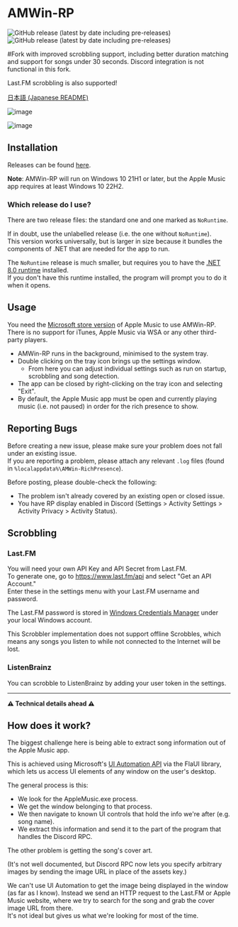 # AMWin-RP
![GitHub release (latest by date including pre-releases)](https://img.shields.io/github/downloads-pre/PKBeam/AMWin-RP/total) ![GitHub release (latest by date including pre-releases)](https://img.shields.io/github/downloads-pre/PKBeam/AMWin-RP/latest/total)  

#Fork with improved scrobbling support, including better duration matching and support for songs under 30 seconds. Discord integration is not functional in this fork.

Last.FM scrobbling is also supported!

[日本語 (Japanese README)](https://github.com/PKBeam/AMWin-RP/blob/master/README-JA.md)

![image](https://github.com/PKBeam/AMWin-RP/assets/18737124/dcc7dfa6-5504-4556-b62a-ab67cb0b0951)

![image](https://github.com/PKBeam/AMWin-RP/assets/18737124/34e87ee6-b30a-4d1c-9fe2-70af0d7bd7f8)

## Installation

Releases can be found [here](https://github.com/PKBeam/AMWin-RP/releases).

**Note**: AMWin-RP will run on Windows 10 21H1 or later, but the Apple Music app requires at least Windows 10 22H2. 

### Which release do I use?
There are two release files: the standard one and one marked as `NoRuntime`.

If in doubt, use the unlabelled release (i.e. the one without `NoRuntime`).  
This version works universally, but is larger in size because it bundles the components of .NET that are needed for the app to run.

The `NoRuntime` release is much smaller, but requires you to have the [.NET 8.0 runtime](https://dotnet.microsoft.com/en-us/download/dotnet/8.0) installed.  
If you don't have this runtime installed, the program will prompt you to do it when it opens.

## Usage
You need the [Microsoft store version](https://apps.microsoft.com/detail/9PFHDD62MXS1) of Apple Music to use AMWin-RP.  
There is no support for iTunes, Apple Music via WSA or any other third-party players.

- AMWin-RP runs in the background, minimised to the system tray.  
- Double clicking on the tray icon brings up the settings window.
  - From here you can adjust individual settings such as run on startup, scrobbling and song detection.  
- The app can be closed by right-clicking on the tray icon and selecting "Exit".  
- By default, the Apple Music app must be open and currently playing music (i.e. not paused) in order for the rich presence to show.  

## Reporting Bugs
Before creating a new issue, please make sure your problem does not fall under an existing issue.  
If you are reporting a problem, please attach any relevant `.log` files (found in `%localappdata%\AMWin-RichPresence`).

Before posting, please double-check the following:
- The problem isn't already covered by an existing open or closed issue.
- You have RP display enabled in Discord (Settings > Activity Settings > Activity Privacy > Activity Status).

## Scrobbling
### Last.FM
You will need your own API Key and API Secret from Last.FM.  
To generate one, go to https://www.last.fm/api and select "Get an API Account."  
Enter these in the settings menu with your Last.FM username and password.

The Last.FM password is stored in [Windows Credentials Manager](https://support.microsoft.com/en-us/windows/accessing-credential-manager-1b5c916a-6a16-889f-8581-fc16e8165ac0) under your local Windows account.

This Scrobbler implementation does not support offline Scrobbles, which means any songs you listen to while not connected to the Internet will be lost.

### ListenBrainz 
You can scrobble to ListenBrainz by adding your user token in the settings.

<hr/>

**⚠️ Technical details ahead ⚠️**

## How does it work?
The biggest challenge here is being able to extract song information out of the Apple Music app.

This is achieved using Microsoft's [UI Automation API](https://learn.microsoft.com/en-us/windows/win32/winauto/windows-automation-api-overview) via the FlaUI library, which lets us access UI elements of any window on the user's desktop.

The general process is this:
- We look for the AppleMusic.exe process.
- We get the window belonging to that process.
- We then navigate to known UI controls that hold the info we're after (e.g. song name).
- We extract this information and send it to the part of the program that handles the Discord RPC.

The other problem is getting the song's cover art.  

(It's not well documented, but Discord RPC now lets you specify arbitrary images by sending the image URL in place of the assets key.)  

We can't use UI Automation to get the image being displayed in the window (as far as I know). Instead we send an HTTP request to the Last.FM or Apple Music website, where we try to search for the song and grab the cover image URL from there.  
It's not ideal but gives us what we're looking for most of the time.
